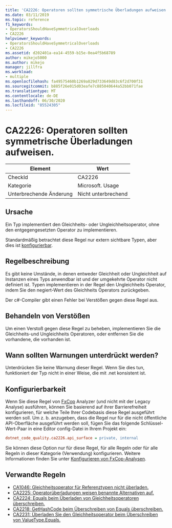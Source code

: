 ```yaml
---
title: 'CA2226: Operatoren sollten symmetrische Überladungen aufweisen.'
ms.date: 03/11/2019
ms.topic: reference
f1_keywords:
- OperatorsShouldHaveSymmetricalOverloads
- CA2226
helpviewer_keywords:
- OperatorsShouldHaveSymmetricalOverloads
- CA2226
ms.assetid: d202401a-ea14-4559-b15e-0ea4f5b68789
author: mikejo5000
ms.author: mikejo
manager: jillfra
ms.workload:
- multiple
ms.openlocfilehash: fa49575460b1269a829d733649d83c6f2d700f31
ms.sourcegitcommit: b885f26e015d03eafe7c885040644a52bb071fae
ms.translationtype: MT
ms.contentlocale: de-DE
ms.lasthandoff: 06/30/2020
ms.locfileid: "85524305"
---
```

# <a name="ca2226-operators-should-have-symmetrical-overloads"></a>CA2226: Operatoren sollten symmetrische Überladungen aufweisen.

|Element|Wert|
|-|-|
|CheckId|CA2226|
|Kategorie|Microsoft. Usage|
|Unterbrechende Änderung|Nicht unterbrechend|

## <a name="cause"></a>Ursache

Ein Typ implementiert den Gleichheits- oder Ungleichheitsoperator, ohne den entgegengesetzten Operator zu implementieren.

Standardmäßig betrachtet diese Regel nur extern sichtbare Typen, aber dies ist [konfigurierbar](#configurability).

## <a name="rule-description"></a>Regelbeschreibung

Es gibt keine Umstände, in denen entweder Gleichheit oder Ungleichheit auf Instanzen eines Typs anwendbar ist und der umgekehrte Operator nicht definiert ist. Typen implementieren in der Regel den Ungleichheits Operator, indem Sie den negiert-Wert des Gleichheits Operators zurückgeben.

Der c#-Compiler gibt einen Fehler bei Verstößen gegen diese Regel aus.

## <a name="how-to-fix-violations"></a>Behandeln von Verstößen

Um einen Verstoß gegen diese Regel zu beheben, implementieren Sie die Gleichheits-und Ungleichheits Operatoren, oder entfernen Sie die vorhandene, die vorhanden ist.

## <a name="when-to-suppress-warnings"></a>Wann sollten Warnungen unterdrückt werden?

Unterdrücken Sie keine Warnung dieser Regel. Wenn Sie dies tun, funktioniert der Typ nicht in einer Weise, die mit .net konsistent ist.

## <a name="configurability"></a>Konfigurierbarkeit

Wenn Sie diese Regel von [FxCop](install-fxcop-analyzers.md) Analyzer (und nicht mit der Legacy Analyse) ausführen, können Sie basierend auf ihrer Barrierefreiheit konfigurieren, für welche Teile Ihrer Codebasis diese Regel ausgeführt werden soll. Um z. b. anzugeben, dass die Regel nur für die nicht öffentliche API-Oberfläche ausgeführt werden soll, fügen Sie das folgende Schlüssel-Wert-Paar in eine Editor config-Datei in Ihrem Projekt ein:

```ini
dotnet_code_quality.ca2226.api_surface = private, internal
```

Sie können diese Option nur für diese Regel, für alle Regeln oder für alle Regeln in dieser Kategorie (Verwendung) konfigurieren. Weitere Informationen finden Sie unter [Konfigurieren von FxCop-Analysen](configure-fxcop-analyzers.md).

## <a name="related-rules"></a>Verwandte Regeln

- [CA1046: Gleichheitsoperator für Referenztypen nicht überladen.](../code-quality/ca1046.md)
- [CA2225: Operatorüberladungen weisen benannte Alternativen auf.](../code-quality/ca2225.md)
- [CA2224: Equals beim Überladen von Gleichheitsoperatoren überschreiben.](../code-quality/ca2224.md)
- [CA2218: GetHashCode beim Überschreiben von Equals überschreiben.](../code-quality/ca2218.md)
- [CA2231: Überladen Sie den Gleichheitsoperator beim Überschreiben von ValueType.Equals.](../code-quality/ca2231.md)
